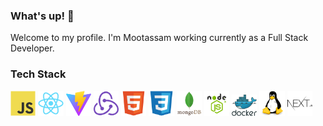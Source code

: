 <!-- BLOG-POST-LIST:START -->
### What's up! 👋

Welcome to my profile. I'm Mootassam working currently as a Full Stack Developer.

<!-- BLOG-POST-LIST:START -->
<!-- BLOG-POST-LIST:START -->

### Tech Stack

<img src="javascript-original.svg" width="8%" height="8%"> <img src="react-original.svg" width="8%" height="8%">  <img src="vite.png" width="8%" height="8%">  <img src="redux-original.svg" width="8%" height="8%">     <img src="html5-original.svg" width="8%" height="8%">  <img src="css3-original.svg" width="8%" height="8%">    <img src="mongodb.svg" width="8%" height="8%"> <img src="node-js.png" width="8%" height="8%">  <img src="docker.svg" width="8%" height="8%">
 <img src="linux-1174928.svg" width="8%" height="8%">  <img src="nextjs.svg" width="8%" height="8%">

 

<!-- BLOG-POST-LIST:START -->
 
   
   

   
   
  
 
 
  

